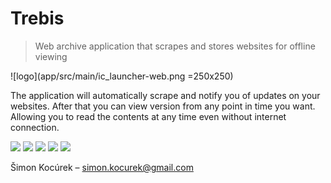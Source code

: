 # Trebis
> Web archive application that scrapes and stores websites for offline viewing

![logo](app/src/main/ic_launcher-web.png =250x250)

The application will automatically scrape and notify you of updates on your websites.
After that you can view version from any point in time you want. Allowing you to read
the contents at any time even without internet connection.

![](demo/1.png)
![](demo/2.png)
![](demo/3.png)
![](demo/4.png)
![](demo/5.png)

Šimon Kocúrek – simon.kocurek@gmail.com
